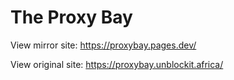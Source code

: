 # The Proxy Bay

View mirror site: https://proxybay.pages.dev/

View original site: https://proxybay.unblockit.africa/

